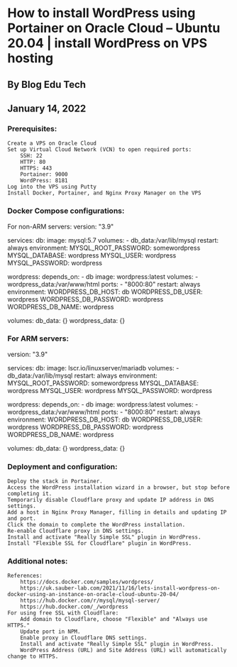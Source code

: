 # How to install WordPress using Portainer on Oracle Cloud – Ubuntu 20.04 | install WordPress on VPS hosting

## By Blog Edu Tech
## January 14, 2022

### Prerequisites:

    Create a VPS on Oracle Cloud
    Set up Virtual Cloud Network (VCN) to open required ports:
        SSH: 22
        HTTP: 80
        HTTPS: 443
        Portainer: 9000
        WordPress: 8181
    Log into the VPS using Putty
    Install Docker, Portainer, and Nginx Proxy Manager on the VPS

### Docker Compose configurations:

For non-ARM servers:
version: "3.9"

services:
  db:
    image: mysql:5.7
    volumes:
      - db_data:/var/lib/mysql
    restart: always
    environment:
      MYSQL_ROOT_PASSWORD: somewordpress
      MYSQL_DATABASE: wordpress
      MYSQL_USER: wordpress
      MYSQL_PASSWORD: wordpress

  wordpress:
    depends_on:
      - db
    image: wordpress:latest
    volumes:
      - wordpress_data:/var/www/html
    ports:
      - "8000:80"
    restart: always
    environment:
      WORDPRESS_DB_HOST: db
      WORDPRESS_DB_USER: wordpress
      WORDPRESS_DB_PASSWORD: wordpress
      WORDPRESS_DB_NAME: wordpress

volumes:
  db_data: {}
  wordpress_data: {}
### For ARM servers:
version: "3.9"

services:
  db:
    image: lscr.io/linuxserver/mariadb
    volumes:
      - db_data:/var/lib/mysql
    restart: always
    environment:
      MYSQL_ROOT_PASSWORD: somewordpress
      MYSQL_DATABASE: wordpress
      MYSQL_USER: wordpress
      MYSQL_PASSWORD: wordpress

  wordpress:
    depends_on:
      - db
    image: wordpress:latest
    volumes:
      - wordpress_data:/var/www/html
    ports:
      - "8000:80"
    restart: always
    environment:
      WORDPRESS_DB_HOST: db
      WORDPRESS_DB_USER: wordpress
      WORDPRESS_DB_PASSWORD: wordpress
      WORDPRESS_DB_NAME: wordpress

volumes:
  db_data: {}
  wordpress_data: {}

### Deployment and configuration:

    Deploy the stack in Portainer.
    Access the WordPress installation wizard in a browser, but stop before completing it.
    Temporarily disable Cloudflare proxy and update IP address in DNS settings.
    Add a host in Nginx Proxy Manager, filling in details and updating IP and port.
    Click the domain to complete the WordPress installation.
    Re-enable Cloudflare proxy in DNS settings.
    Install and activate "Really Simple SSL" plugin in WordPress.
    Install "Flexible SSL for Cloudflare" plugin in WordPress.

### Additional notes:

    References:
        https://docs.docker.com/samples/wordpress/
        https://uk.sauber-lab.com/2021/11/16/lets-install-wordpress-on-docker-using-an-instance-on-oracle-cloud-ubuntu-20-04/
        https://hub.docker.com/r/mysql/mysql-server/
        https://hub.docker.com/_/wordpress
    For using free SSL with Cloudflare:
        Add domain to Cloudflare, choose "Flexible" and "Always use HTTPS."
        Update port in NPM.
        Enable proxy in Cloudflare DNS settings.
        Install and activate "Really Simple SSL" plugin in WordPress.
        WordPress Address (URL) and Site Address (URL) will automatically change to HTTPS.
